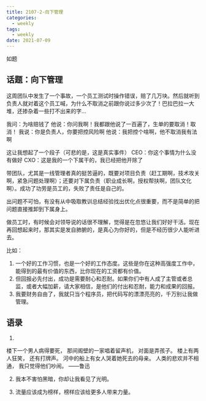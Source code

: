 ```yaml
---
title: 2107-2-向下管理
categories:
  - weekly
tags:
  - weekly
date: 2021-07-09
---
```

如题
<!-- more -->

## 话题：向下管理

这周团队中发生了一个事故，一个员工测试时操作错误，赔了几万块。然后就听到负责人就对着这个员工喊，为什么不取消之前跟你说过多少次了！巴拉巴拉一大堆，还掺杂着一些打不出来的字...

我问：为啥赔钱了
他说：你问我啊！我都跟他说了一百遍了，生单的要取消！取消！
我说：你是负责人，你要把控风险啊
他说：我把控个啥啊，他不取消我有法啊

这让我想起了一个段子（可悲的是，这是真实事件）
CEO：你这个事情为什么没有做好
CXO：这是我的一个下属干的，我已经把他开除了

带团队，尤其是一线管理者真的挺苦逼的，既要对项目负责（赶工期啊，技术攻关啊，紧急问题处理啊）；还要对下属负责（职业成长啊，授权帮扶啊，团队文化啊）。成功了功劳是员工的，失败了责任是自己的。

出问题不可怕，有没有从中吸取教训总结经验找出优化点很重要，而不是简单的把问题直接推卸到下属身上。

做员工时，有时候会对领导说的话很不理解，觉得是在忽悠让我们好好干活。现在再回想起来时，那其实是发自肺腑的，是真心为你好的，但是不经历很少人能听进去。

比如：
1. 一个好的工作习惯，也是一个好的工作态度。这些是你在这种高强度工作中，能得到的最有价值的东西，比你现在的工资都有价值。
2. 但回报必先付出，成功是需要耐心和忍耐。如果你们中有人成了主管或者总监，或者大幅加薪，请大家相信，是他们的付出和忍耐，能力和成果的回报。
3. 我要财务自由了，我就只当个程序员，把代码写的漂漂亮亮的，千万别让我做管理。

## 语录
1. 
楼下一个男人病得要死，
那间阁壁的一家唱着留声机，
对面是弄孩子。
楼上有两人狂笑，
还有打牌声。
河中的船上有女人哭着她死去的母亲。
人类的悲欢并不相通，
我只觉得他们吵闹。 
——鲁迅

2. 我本不害怕黑暗，你却让我看见了光明。

3. 流量应该成为榜样，榜样应该给更多人带来力量。